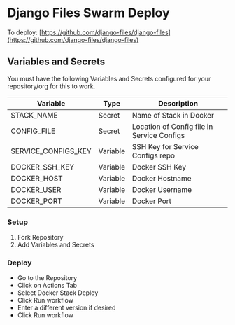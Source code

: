# Django Files Swarm Deploy

To deploy: [https://github.com/django-files/django-files](https://github.com/django-files/django-files)

## Variables and Secrets

You must have the following Variables and Secrets configured for your repository/org for this to work.

| Variable            | Type     | Description                                |
|---------------------|----------|--------------------------------------------|
| STACK_NAME          | Secret   | Name of Stack in Docker                    |
| CONFIG_FILE         | Secret   | Location of Config file in Service Configs |
| SERVICE_CONFIGS_KEY | Variable | SSH Key for Service Configs repo           |
| DOCKER_SSH_KEY      | Variable | Docker SSH Key                             |
| DOCKER_HOST         | Variable | Docker Hostname                            |
| DOCKER_USER         | Variable | Docker Username                            |
| DOCKER_PORT         | Variable | Docker Port                                |

### Setup

1. Fork Repository
2. Add Variables and Secrets

### Deploy

- Go to the Repository
- Click on Actions Tab
- Select Docker Stack Deploy
- Click Run workflow
- Enter a different version if desired
- Click Run workflow
